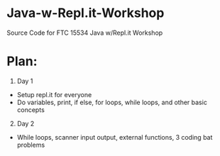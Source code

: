 # Java-w-Repl.it-Workshop
Source Code for FTC 15534 Java w/Repl.it Workshop

# Plan: <br>
1. Day 1
  - Setup repl.it for everyone
  - Do variables, print, if else, for loops, while loops, and other basic concepts <br>
2. Day 2
  - While loops, scanner input output, external functions, 3 coding bat problems <br>
